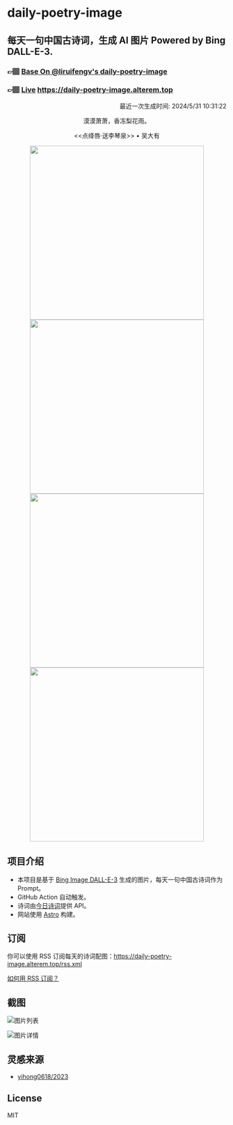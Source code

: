
# daily-poetry-image

## 每天一句中国古诗词，生成 AI 图片 Powered by Bing DALL-E-3.

### 👉🏽 [Base On @liruifengv's daily-poetry-image](https://github.com/liruifengv/daily-poetry-image)

### 👉🏽 [Live](https://daily-poetry-image.alterem.top/) https://daily-poetry-image.alterem.top

<p align="right">
  最近一次生成时间: 2024/5/31 10:31:22
</p>
<p align="center">
漠漠萧萧，香冻梨花雨。
</p>
<p align="center">
<<点绛唇·送李琴泉>> • 吴大有
</p>
<p align="center">
<img src="https://tse1.mm.bing.net/th/id/OIG2.JZ8VHb2qRKK0nNBAE_3H" height="400" width="400" />
<img src="https://tse3.mm.bing.net/th/id/OIG2.aF7GM.XDsZpZc8BNhrGb" height="400" width="400" />
<img src="https://tse2.mm.bing.net/th/id/OIG2.bxNmXPAwHPzgCVZ0kw_J" height="400" width="400" />
<img src="https://tse1.mm.bing.net/th/id/OIG2.T5oDi1TPrFJm.sbDuSt3" height="400" width="400" />
</p>

## 项目介绍

-   本项目是基于 [Bing Image DALL-E-3](https://www.bing.com/images/create) 生成的图片，每天一句中国古诗词作为 Prompt。
-   GitHub Action 自动触发。
-   诗词由[今日诗词](https://www.jinrishici.com/)提供 API。
-   网站使用 [Astro](https://astro.build) 构建。

## 订阅

你可以使用 RSS 订阅每天的诗词配图：https://daily-poetry-image.alterem.top/rss.xml

[如何用 RSS 订阅？](https://zhuanlan.zhihu.com/p/55026716)

## 截图

![图片列表](./screenshots/Snipaste_2023-12-28_21-00-26.png)

![图片详情](./screenshots/Snipaste_2023-12-28_21-00-53.png)

## 灵感来源

-   [yihong0618/2023](https://github.com/yihong0618/2023)

## License

MIT
